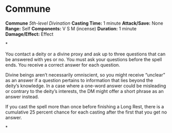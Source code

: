 # Commune

**Commune**
_5th-level Divination_
**Casting Time:** 1 minute
**Attack/Save:** None
**Range:** Self
**Components:** V S M (incense)
**Duration:** 1 minute
**Damage/Effect:** Effect

*<p>You contact a deity or a divine proxy and ask up to three questions that can be answered with yes or no. You must ask your questions before the spell ends. You receive a correct answer for each question.

Divine beings aren’t necessarily omniscient, so you might receive “unclear” as an answer if a question pertains to information that lies beyond the deity’s knowledge. In a case where a one-word answer could be misleading or contrary to the deity’s interests, the DM might offer a short phrase as an answer instead.

If you cast the spell more than once before finishing a Long Rest, there is a cumulative 25 percent chance for each casting after the first that you get no answer.</p>*